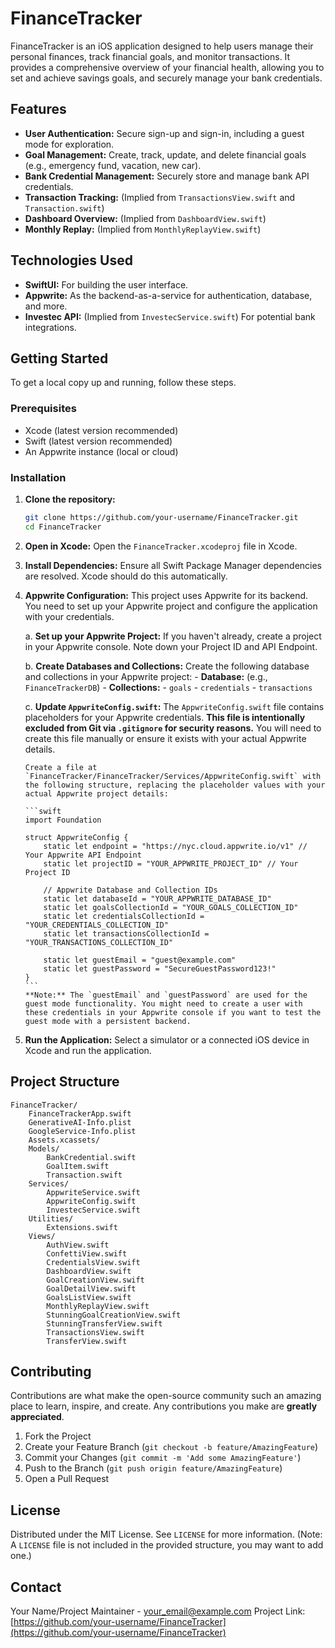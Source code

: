 # FinanceTracker

FinanceTracker is an iOS application designed to help users manage their personal finances, track financial goals, and monitor transactions. It provides a comprehensive overview of your financial health, allowing you to set and achieve savings goals, and securely manage your bank credentials.

## Features

- **User Authentication:** Secure sign-up and sign-in, including a guest mode for exploration.
- **Goal Management:** Create, track, update, and delete financial goals (e.g., emergency fund, vacation, new car).
- **Bank Credential Management:** Securely store and manage bank API credentials.
- **Transaction Tracking:** (Implied from `TransactionsView.swift` and `Transaction.swift`)
- **Dashboard Overview:** (Implied from `DashboardView.swift`)
- **Monthly Replay:** (Implied from `MonthlyReplayView.swift`)

## Technologies Used

- **SwiftUI:** For building the user interface.
- **Appwrite:** As the backend-as-a-service for authentication, database, and more.
- **Investec API:** (Implied from `InvestecService.swift`) For potential bank integrations.

## Getting Started

To get a local copy up and running, follow these steps.

### Prerequisites

- Xcode (latest version recommended)
- Swift (latest version recommended)
- An Appwrite instance (local or cloud)

### Installation

1.  **Clone the repository:**
    ```bash
    git clone https://github.com/your-username/FinanceTracker.git
    cd FinanceTracker
    ```

2.  **Open in Xcode:**
    Open the `FinanceTracker.xcodeproj` file in Xcode.

3.  **Install Dependencies:**
    Ensure all Swift Package Manager dependencies are resolved. Xcode should do this automatically.

4.  **Appwrite Configuration:**
    This project uses Appwrite for its backend. You need to set up your Appwrite project and configure the application with your credentials.

    a.  **Set up your Appwrite Project:**
        If you haven't already, create a project in your Appwrite console. Note down your Project ID and API Endpoint.

    b.  **Create Databases and Collections:**
        Create the following database and collections in your Appwrite project:
        -   **Database:** (e.g., `FinanceTrackerDB`)
        -   **Collections:**
            -   `goals`
            -   `credentials`
            -   `transactions`

    c.  **Update `AppwriteConfig.swift`:**
        The `AppwriteConfig.swift` file contains placeholders for your Appwrite credentials. **This file is intentionally excluded from Git via `.gitignore` for security reasons.** You will need to create this file manually or ensure it exists with your actual Appwrite details.

        Create a file at `FinanceTracker/FinanceTracker/Services/AppwriteConfig.swift` with the following structure, replacing the placeholder values with your actual Appwrite project details:

        ```swift
        import Foundation

        struct AppwriteConfig {
            static let endpoint = "https://nyc.cloud.appwrite.io/v1" // Your Appwrite API Endpoint
            static let projectID = "YOUR_APPWRITE_PROJECT_ID" // Your Project ID
            
            // Appwrite Database and Collection IDs
            static let databaseId = "YOUR_APPWRITE_DATABASE_ID"
            static let goalsCollectionId = "YOUR_GOALS_COLLECTION_ID"
            static let credentialsCollectionId = "YOUR_CREDENTIALS_COLLECTION_ID"
            static let transactionsCollectionId = "YOUR_TRANSACTIONS_COLLECTION_ID"
            
            static let guestEmail = "guest@example.com"
            static let guestPassword = "SecureGuestPassword123!"
        }
        ```
        **Note:** The `guestEmail` and `guestPassword` are used for the guest mode functionality. You might need to create a user with these credentials in your Appwrite console if you want to test the guest mode with a persistent backend.

5.  **Run the Application:**
    Select a simulator or a connected iOS device in Xcode and run the application.

## Project Structure

```
FinanceTracker/
	FinanceTrackerApp.swift
	GenerativeAI-Info.plist
	GoogleService-Info.plist
	Assets.xcassets/
	Models/
		BankCredential.swift
		GoalItem.swift
		Transaction.swift
	Services/
		AppwriteService.swift
		AppwriteConfig.swift
		InvestecService.swift
	Utilities/
		Extensions.swift
	Views/
		AuthView.swift
		ConfettiView.swift
		CredentialsView.swift
		DashboardView.swift
		GoalCreationView.swift
		GoalDetailView.swift
		GoalsListView.swift
		MonthlyReplayView.swift
		StunningGoalCreationView.swift
		StunningTransferView.swift
		TransactionsView.swift
		TransferView.swift
```

## Contributing

Contributions are what make the open-source community such an amazing place to learn, inspire, and create. Any contributions you make are **greatly appreciated**.

1.  Fork the Project
2.  Create your Feature Branch (`git checkout -b feature/AmazingFeature`)
3.  Commit your Changes (`git commit -m 'Add some AmazingFeature'`)
4.  Push to the Branch (`git push origin feature/AmazingFeature`)
5.  Open a Pull Request

## License

Distributed under the MIT License. See `LICENSE` for more information. (Note: A `LICENSE` file is not included in the provided structure, you may want to add one.)

## Contact

Your Name/Project Maintainer - [your_email@example.com](mailto:your_email@example.com)
Project Link: [https://github.com/your-username/FinanceTracker](https://github.com/your-username/FinanceTracker)
